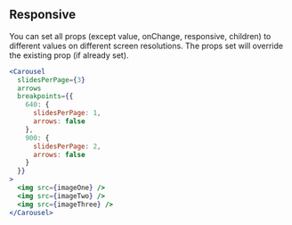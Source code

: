 ## Responsive
You can set all props (except value, onChange, responsive, children) to different values on different screen resolutions. The props set will override the existing prop (if already set).

```jsx render
<Carousel
  slidesPerPage={3}
  arrows
  breakpoints={{
    640: {
      slidesPerPage: 1,
      arrows: false
    },
    900: {
      slidesPerPage: 2,
      arrows: false
    }
  }}
>
  <img src={imageOne} />
  <img src={imageTwo} />
  <img src={imageThree} />
</Carousel>
```
